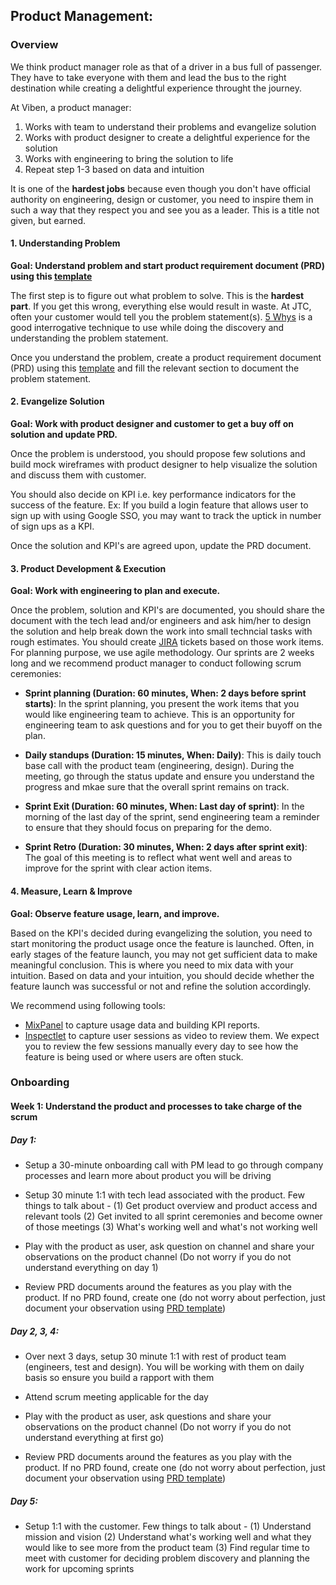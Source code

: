 ## Product Management:

### Overview

We think product manager role as that of a driver in a bus full of passenger. They have to take everyone with them and lead the bus to the right destination while creating a delightful experience throught the journey.

At Viben, a product manager:

1. Works with team to understand their problems and evangelize solution
2. Works with product designer to create a delightful experience for the solution
3. Works with engineering to bring the solution to life
4. Repeat step 1-3 based on data and intuition

It is one of the **hardest jobs** because even though you don't have official authority on engineering, design or customer, you need to inspire them in such a way that they respect you and see you as a leader. This is a title not given, but earned.

#### 1. Understanding Problem

**Goal: Understand problem and start product requirement document (PRD) using this [template](https://assets.plan.io/files/Planio-Product-Requirements-Document-Template.pdf)**

The first step is to figure out what problem to solve. This is the **hardest part**. If you get this wrong, everything else would result in waste. At JTC, often your customer would tell you the problem statement(s). [5 Whys](https://en.wikipedia.org/wiki/Five_whys) is a good interrogative technique to use while doing the discovery and understanding the problem statement.

Once you understand the problem, create a product requirement document (PRD) using this [template](https://assets.plan.io/files/Planio-Product-Requirements-Document-Template.pdf) and fill the relevant section to document the problem statement.

#### 2. Evangelize Solution

**Goal: Work with product designer and customer to get a buy off on solution and update PRD.**

Once the problem is understood, you should propose few solutions and build mock wireframes with product designer to help visualize the solution and discuss them with customer.

You should also decide on KPI i.e. key performance indicators for the success of the feature. Ex: If you build a login feature that allows user to sign up with using Google SSO, you may want to track the uptick in number of sign ups as a KPI.

Once the solution and KPI's are agreed upon, update the PRD document.

#### 3. Product Development & Execution

**Goal: Work with engineering to plan and execute.**

Once the problem, solution and KPI's are documented, you should share the document with the tech lead and/or engineers and ask him/her to design the solution and help break down the work into small techncial tasks with rough estimates. You should create [JIRA](https://www.atlassian.com/software/jira) tickets based on those work items. For planning purpose, we use agile methodology. Our sprints are 2 weeks long and we recommend product manager to conduct following scrum ceremonies:

-   **Sprint planning (Duration: 60 minutes, When: 2 days before sprint starts)**: In the sprint planning, you present the work items that you would like engineering team to achieve. This is an opportunity for engineering team to ask questions and for you to get their buyoff on the plan.

-   **Daily standups (Duration: 15 minutes, When: Daily)**: This is daily touch base call with the product team (engineering, design). During the meeting, go through the status update and ensure you understand the progress and mkae sure that the overall sprint remains on track.

-   **Sprint Exit (Duration: 60 minutes, When: Last day of sprint)**: In the morning of the last day of the sprint, send engineering team a reminder to ensure that they should focus on preparing for the demo.

-   **Sprint Retro (Duration: 30 minutes, When: 2 days after sprint exit)**: The goal of this meeting is to reflect what went well and areas to improve for the sprint with clear action items.

#### 4. Measure, Learn & Improve

**Goal: Observe feature usage, learn, and improve.**

Based on the KPI's decided during evangelizing the solution, you need to start monitoring the product usage once the feature is launched. Often, in early stages of the feature launch, you may not get sufficient data to make meaningful conclusion. This is where you need to mix data with your intuition. Based on data and your intuition, you should decide whether the feature launch was successful or not and refine the solution accordingly.

 We recommend using following tools:

-   [MixPanel](https://mixpanel.com/) to capture usage data and building KPI reports.
-   [Inspectlet](https://www.inspectlet.com/) to capture user sessions as video to review them. We expect you to review the few sessions manually every day to see how the feature is being used or where users are often stuck.

### Onboarding

#### Week 1: Understand the product and processes to take charge of the scrum

##### Day 1:

-   Setup a 30-minute onboarding call with PM lead to go through company processes and learn more about product you will be driving

-   Setup 30 minute 1:1 with tech lead associated with the product. Few things to talk about - (1) Get product overview and product access and relevant tools (2) Get invited to all sprint ceremonies and become owner of those meetings (3) What's working well and what's not working well

-   Play with the product as user, ask question on channel and share your observations on the product channel (Do not worry if you do not understand everything on day 1)

-   Review PRD documents around the features as you play with the product. If no PRD found, create one (do not worry about perfection, just document your observation using [PRD template](https://assets.plan.io/files/Planio-Product-Requirements-Document-Template.pdf))

##### Day 2, 3, 4:

-   Over next 3 days, setup 30 minute 1:1 with rest of product team (engineers, test and design). You will be working with them on daily basis so ensure you build a rapport with them

-   Attend scrum meeting applicable for the day

-   Play with the product as user, ask questions and share your observations on the product channel (Do not worry if you do not understand everything at first go)

-   Review PRD documents around the features as you play with the product. If no PRD found, create one (do not worry about perfection, just document your observation using [PRD template](https://assets.plan.io/files/Planio-Product-Requirements-Document-Template.pdf))

##### Day 5:

-   Setup 1:1 with the customer. Few things to talk about - (1) Understand mission and vision (2) Understand what's working well and what they would like to see more from the product team (3) Find regular time to meet with customer for deciding problem discovery and planning the work for upcoming sprints
